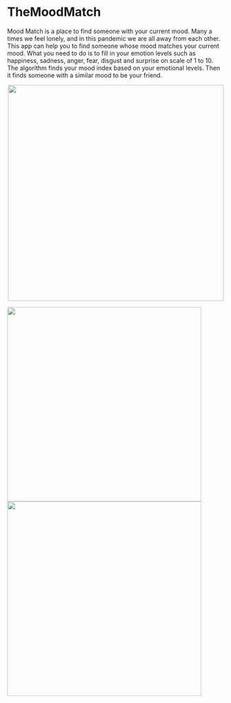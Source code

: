 # TheMoodMatch
Mood Match is a place to find someone with your current mood. Many a times we feel lonely, and in this pandemic we are all away from each other. This app can help you to find someone whose mood matches your current mood. What you need to do is to fill in your emotion levels such as happiness, sadness, anger, fear, disgust and surprise on scale of 1 to 10. The algorithm finds your mood index based on your emotional levels. Then it finds someone with a similar mood to be your friend.

<p align="center">
<img src="https://static.us.edusercontent.com/files/gtgN6L3cgVvyLqze4IY4wwsn" width="500" align="center" />
  </p>
<p float="left">
<img src="https://static.us.edusercontent.com/files/cMKGd4hRLR2HL8M4QU5jgIxk" width="450" height="450"/> 
<img src="https://static.us.edusercontent.com/files/2thVFIuSf294wcniXgn11fnw" width="450"  height="450"/> 
  </p>



